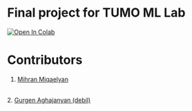 # Final project for TUMO ML Lab 



[![Open In Colab](https://colab.research.google.com/assets/colab-badge.svg)](
https://colab.research.google.com/github/DavidBalishyan/PyML/blob/main/main.ipynb)

# Contributors

1. <a href="https://github.com/MIhrhah">Mihran Miqaelyan</a>
</br>
2. <a href="https://github.com/Gurgen2012">Gurgen Aghajanyan (debil)</a>